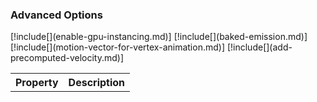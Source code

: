 
### Advanced Options

<table>
<tr>
<th>Property</th>
<th>Description</th>
</tr>
[!include[](enable-gpu-instancing.md)]
[!include[](baked-emission.md)]
[!include[](motion-vector-for-vertex-animation.md)]
[!include[](add-precomputed-velocity.md)]
</table>
